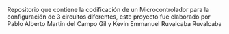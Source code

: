 Repositorio que contiene la codificación de un Microcontrolador para la configuración de 3 circuitos diferentes, este proyecto fue elaborado por Pablo Alberto Martin del Campo Gil y Kevin Emmanuel Ruvalcaba Ruvalcaba
